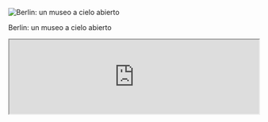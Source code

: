 ![Berlin: un museo a cielo abierto](img/work/proj-002/thumb.jpg)

Berlin: un museo a cielo abierto




<iframe src="https://shiny.rstudio.com/gallery/bus-dashboard.html" width="100%"></iframe>